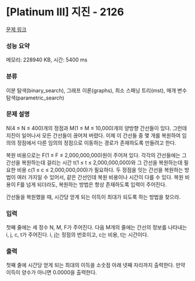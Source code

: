 # [Platinum III] 지진 - 2126 

[문제 링크](https://www.acmicpc.net/problem/2126) 

### 성능 요약

메모리: 228940 KB, 시간: 5400 ms

### 분류

이분 탐색(binary_search), 그래프 이론(graphs), 최소 스패닝 트리(mst), 매개 변수 탐색(parametric_search)

### 문제 설명

<p>N(4 ≤ N ≤ 400)개의 정점과 M(1 ≤ M ≤ 10,000)개의 양방향 간선들이 있다. 그런데 지진이 일어나서 모든 간선들이 끊어져 버렸다. 이제 이 간선들 중 몇 개를 복원하여 임의의 정점에서 다른 임의의 정점으로 이동하는 경로가 존재하도록 만들려고 한다.</p>

<p>복원 비용으로는 F(1 ≤ F ≤ 2,000,000,000)원이 주어져 있다. 각각의 간선들에는 그 간선을 복원하는데 걸리는 시간 t(1 ≤ t ≤ 2,000,000,000)와 그 간선을 복원하는데 필요한 비용 c(1 ≤ c ≤ 2,000,000,000)가 필요하다. 두 정점을 잇는 간선을 복원하는 방법이 여러 가지일 수 있어서, 같은 간선인데 복원 비용이나 시간이 다를 수 있다. 복원 비용이 F를 넘게 되더라도, 복원하는 방법은 항상 존재하도록 입력이 주어진다.</p>

<p>간선들을 복원했을 때, 시간당 얻게 되는 이득이 최대가 되도록 하는 방법을 찾으라.</p>

### 입력 

 <p>첫째 줄에는 세 정수 N, M, F가 주어진다. 다음 M개의 줄에는 간선의 정보를 나타내는 i, j, c, t가 주어진다. i, j는 정점의 번호이고, c는 비용, t는 시간이다.</p>

### 출력 

 <p>첫째 줄에 시간당 얻게 되는 최대의 이득을 소숫점 아래 넷째 자리까지 출력한다. 만약 이득이 양수가 아니면 0.0000을 출력한다.</p>

